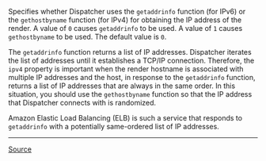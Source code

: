 Specifies whether Dispatcher uses the `getaddrinfo` function (for IPv6) or the `gethostbyname` function (for IPv4) for obtaining the IP address of the render. A value of `0` causes `getaddrinfo` to be used. A value of `1` causes `gethostbyname` to be used. The default value is `0`.

The `getaddrinfo` function returns a list of IP addresses. Dispatcher iterates the list of addresses until it establishes a TCP/IP connection. Therefore, the `ipv4` property is important when the render hostname is associated with multiple IP addresses and the host, in response to the `getaddrinfo` function, returns a list of IP addresses that are always in the same order. In this situation, you should use the `gethostbyname` function so that the IP address that Dispatcher connects with is randomized.

Amazon Elastic Load Balancing (ELB) is such a service that responds to `getaddrinfo` with a potentially same-ordered list of IP addresses.

---

[Source](https://experienceleague.adobe.com/docs/experience-manager-dispatcher/using/configuring/dispatcher-configuration.html?lang=en#renders-options)
